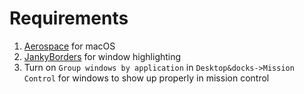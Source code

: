 # Requirements

1. [Aerospace](https://github.com/nikitabobko/AeroSpace) for macOS
2. [JankyBorders](github.com/FelixKratz/JankyBorders) for window highlighting
3. Turn on `Group windows by application` in `Desktop&docks->Mission Control` for windows to show up properly in mission control
